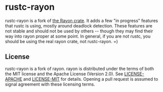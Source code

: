 # rustc-rayon

rustc-rayon is a fork of [the Rayon crate](https://github.com/rayon-rs/rayon/). It adds a few "in progress" features that rustc is using, mostly around deadlock detection. These features are not stable and should not be used by others -- though they may find their way into rayon proper at some point. In general, if you are not rustc, you should be using the real rayon crate, not rustc-rayon. =)

## License

rustc-rayon is a fork of rayon. rayon is distributed under the terms of both the MIT license and the
Apache License (Version 2.0). See [LICENSE-APACHE](LICENSE-APACHE) and
[LICENSE-MIT](LICENSE-MIT) for details. Opening a pull request is
assumed to signal agreement with these licensing terms.
